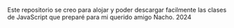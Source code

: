 Este repositorio se creo para alojar y poder descargar facilmente las clases de JavaScript que preparé para mi querido amigo Nacho. 2024
